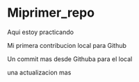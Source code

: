 # Miprimer_repo
Aqui estoy practicando

Mi primera contribucion local para Github

Un commit mas desde Githuba para el local

una actualizacion mas 

